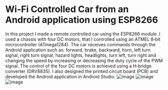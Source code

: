 # Wi-Fi Controlled Car from an Android application using ESP8266

In this project I made a remote controlled car using the ESP8266 module. I used a
chassis with four DC motors, that I controlled using an ATMEL 8‐bit microcontroller
(ATmega1284). The car receives commands through the Android application such as:
forward, brake, backward, horn, left turn signal, right turn signal, hazard lights,
headlights, turn left, turn right and changing the speed by increasing or decreasing the
duty cycle of the PWM signal. The control of the four DC motors is achieved using a
H‐bridge converter (DRV8835). I also designed the printed circuit board (PCB) and
developed the Android application in Android Studio.
![image](https://github.com/user-attachments/assets/c6198bc8-a951-4a00-9405-cc71759a3d86)
![image](https://github.com/user-attachments/assets/0edf45a7-08bf-46fc-956f-143aeaba3691)
![image](https://github.com/user-attachments/assets/47839563-4c5d-4601-96b9-67567f62ec55)

